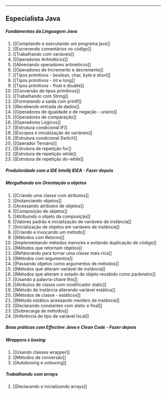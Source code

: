 ___

## Especialista Java
##### Fundamentos da Linguagem Java
1. [[Compilando e executando um programa java]]
2. [[Escrevendo comentários no código]]
3. [[Trabalhando com variáveis]]
4. [[Operadores Aritméticos]]
5. [[Abreviando operadores aritméticos]]
6. [[Operadores de Incremento e decremento]]
7. [[Tipos primitivos - boolean, char, byte e short]]
8. [[Tipos primitivos - int e long]]
9. [[Tipos primitivos - float e double]]
10. [[Conversão de tipos primitivos]]
11. [[Trabalhando com String]]
12. [[Formatando a saída com printf]]
13. [[Recebendo entrada de dados]]
14. [[Operadores de igualdade e de negação - unário]]
15. [[Operadores de comparação]]
16. [[Operadores Lógicos]]
17. [[Estrutura condicional IF]]
18. [[Escopos e inicialização de variáveis]]
19. [[Estrutura condicional Switch]]
20. [[Operador Ternário]]
21. [[Estrutura de repetição for]]
22. [[Estrutura de repetição while]]
23. [[Estrutura de repetição do-while]]

##### Produtividade com a IDE Intellij IDEA - Fazer depois



##### Mergulhando em Orientação a objetos
1. [[Criando uma classe com atributos]]
2. [[Instanciando objetos]]
3. [[Acessando atributos de objetos]]
4. [[Composição de objetos]]
5. [[Atribuindo o objeto da composição]]
6. [[Valores padrão e inicialização de variáveis de instância]]
7. [[Inicialização de objetos em variáveis de instância]]
8. [[Criando e invocando um método]]
9. [[Métodos com Retorno]]
10. [[Implementando métodos menores e evitando duplicação de código]]
11. [[Métodos que retornam objetos]]
12. [[Refatorando para tornar uma classe mais rica]]
13. [[Métodos com argumentos]]
14. [[Passando objetos como argumentos de métodos]]
15. [[Métodos que alteram variável de instância]]
16. [[Métodos que alteram o estado de objeto recebido como parâmetro]]
17. [[Usando a palavra-chave this]]
18. [[Atributos de classe com modificador static]]
19. [[Método de instância alterando variável estática]]
20. [[Métodos de classe - estáticos]]
21. [[Método estático acessando membro de instância]]
22. [[Declarando constantes com static e final]]
23. [[Sobrecarga de métodos]]
24. [[Inferência de tipo de variável local]]

##### Boas práticas com Effective Java e Clean Code - Fazer depois


##### Wrappers e boxing
1. [[Usando classes wrapper]]
2. [[Métodos de conversão]]
3. [[Autoboxing e unboxing]]


##### Trabalhando com arrays
1. [[Declarando e inicializando arrays]]